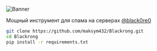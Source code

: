 ![Banner](https://i.imgur.com/7xQjK9L.png)

Мощный инструмент для спама на серверах  [@black0re0](https://t.me/black0re0)


```bash
git clone https://github.com/maksym432/Blackrong.git
cd Blackrong
pip install -r requirements.txt